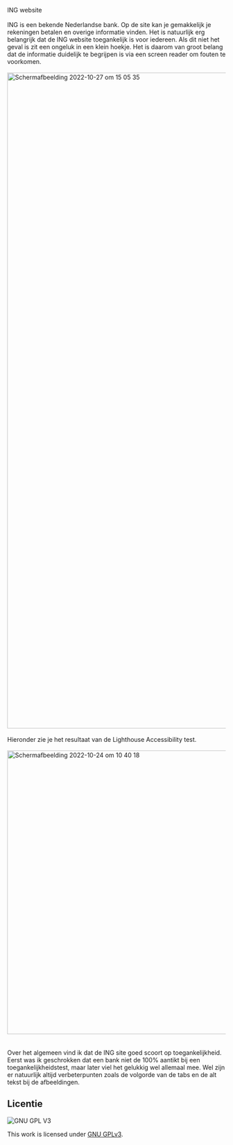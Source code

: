 ING website
<br>
<br>
ING is een bekende Nederlandse bank. Op de site kan je gemakkelijk je rekeningen betalen en overige informatie vinden. Het is natuurlijk erg belangrijk dat de ING website toegankelijk is voor iedereen. Als dit niet het geval is zit een ongeluk in een klein hoekje. Het is daarom van groot belang dat de informatie duidelijk te begrijpen is via een screen reader om fouten te voorkomen. 
<br>
<br>
<img width="1512" alt="Schermafbeelding 2022-10-27 om 15 05 35" src="https://user-images.githubusercontent.com/112857444/198292984-34668b03-1883-4296-9ef6-66dc70d08fe0.png">
<br>
<br>
Hieronder zie je het resultaat van de Lighthouse Accessibility test.
<br>
<br>
<img width="654" alt="Schermafbeelding 2022-10-24 om 10 40 18" src="https://user-images.githubusercontent.com/112857444/198293427-076c4e52-9de4-4a8a-82fb-3f37ca15c66c.png">
<br>
<br>
<br>
Over het algemeen vind ik dat de ING site goed scoort op toegankelijkheid. Eerst was ik geschrokken dat een bank niet de 100% aantikt bij een toegankelijkheidstest, maar later viel het gelukkig wel allemaal mee. Wel zijn er natuurlijk altijd verbeterpunten zoals de volgorde van de tabs en de alt tekst bij de afbeeldingen.


## Licentie

![GNU GPL V3](https://www.gnu.org/graphics/gplv3-127x51.png)

This work is licensed under [GNU GPLv3](./LICENSE).
